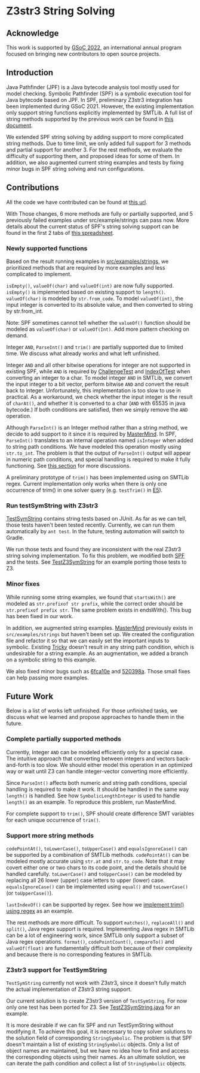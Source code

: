 # Z3str3 String Solving 

## Acknowledge
This work is supported by [GSoC 2022](https://summerofcode.withgoogle.com/), an international annual program focused on bringing new contributors to open source projects. 

## Introduction
Java Pathfinder (JPF) is a Java bytecode analysis tool mostly used for model checking.
Symbolic Pathfinder (SPF) is a symbolic execution tool for Java bytecode based on JPF.
In SPF, preliminary Z3str3 integration has been implemented during GSoC 2021.
However, the existing implementation only support string functions explicitly implemented by SMTLib. 
A full list of string methods supported by the previous work can be found in [this document](z3str3-integration.md).

We extended SPF string solving by adding support to more complicated string methods.
Due to time limit, we only added full support for 3 methods and partial support for another 3.
For the rest methods, we evaluate the difficulty of supporting them, and proposed ideas for some of them.
In addition, we also augmented current string examples and tests by fixing minor bugs in SPF string solving and run configurations.


## Contributions
All the code we have contributed can be found at [this url](https://github.com/marlinroberts21/jpf-symbc/compare/mjr/dev_init_igen...yanxx297:jpf-symbc:mjr/dev_init_igen).

With Those changes, 6 more methods are fully or partially supported, and 5 previously failed examples under src/example/strings can pass now.
More details about the current status of SPF's string solving support can be found in the first 2 tabs of [this spreadsheet](https://docs.google.com/spreadsheets/d/1c5TlmLC2TiL83K7531vKj7874NFxmZ7gC3P8TMUunJk/edit#gid=0).

### Newly supported functions
Based on the result running examples in [src/examples/strings](../src/examples/strings), we prioritized methods that are required by more examples and less complicated to implement.

`isEmpty()`, `valueOf(char)` and `valueOf(int)` are now fully supported. 
`isEmpty()` is implemented based on existing support to `length()`.
`valueOf(char)` is modeled by `str.from_code`.
To model `valueOf(int)`, the input integer is converted to its absolute value, and then converted to string by str.from_int.  

Note: SPF sometimes cannot tell whether the `valueOf()` function should be modeled as `valueOf(char)` or `valueOf(Int)`.
Add more pattern checking on demand.

Integer `AND`, `ParseInt()` and `trim()` are partially supported due to limited time.
We discuss what already works and what left unfinished.

Integer `AND` and all other bitwise operations for integer are not supported in existing SPF, while `AND` is required by [ChallengeTest](../src/examples/strings/ChallengeTest.java) and [IndexOfTest](../src/examples/strings/IndexOfTest.java) when converting an integer to a char.
To model integer `AND` in SMTLib, we convert the input integer to a bit vector, perform bitwise `AND` and convert the result back to integer.
Unfortunately, this implementation is too slow to use in practical. 
As a workaround, we check whether the input integer is the result of `charAt()`, and whether it is converted to a char (`AND` with 65535 in java bytecode.) 
If both conditions are satisfied, then we simply remove the `AND` operation.

Although `ParseInt()` is an Integer method rather than a string method, we decide to add support to it since it is required by [MasterMind](../src/examples/strings/MasterMind.java).
In SPF, `ParseInt()` translates to an internal operation named `isInteger` when added to string path conditions.
We have modeled this operation mostly using `str.to_int`.
The problem is that the output of `ParseInt()` output will appear in numeric path conditions, and special handling is required to make it fully functioning.
See [this section](#Complete-partially-supported-methods) for more discussions.

A preliminary prototype of `trim()` has been implemented using on SMTLib regex.
Current implementation only works when there is only one occurrence of trim() in one solver query (e.g. `testTrim()` in [E5](../src/examples/E5.java)).

### Run testSymString with Z3str3
[TestSymString](../src/tests/gov/nasa/jpf/symbc/strings/TestSymString.java) contains string tests based on JUnit.
As far as we can tell, those tests haven't been tested recently.
Currently, we can run them automatically by ``ant test``.
In the future, testing automation will switch to Gradle.

We run those tests and found they are inconsistent with the real Z3str3 string solving implementation.
To fix this problem, we modified both [SPF](https://github.com/yanxx297/jpf-symbc/commit/fdfcb2053d239d63deee0aa9082af57e88ea2e56) and the tests.
See [TestZ3SymString](../src/tests/gov/nasa/jpf/symbc/strings/TestZ3SymString.java) for an example porting those tests to Z3.

### Minor fixes
While running some string examples, we found that `startsWith()` are modeled as ``str.prefixof str prefix``, while the correct order should be ``str.prefixof prefix str``.
The same problem exists in endsWith().
This bug has been fixed in our work.

In addition, we augmented string examples.
[MasterMind](../src/examples/strings/MasterMind.java) previously exists in `src/examples/strings` but haven't been set up.
We created the configuration file and refactor it so that we can easily set the important inputs to symbolic.
Existing [Tricky](../src/examples/strings/Tricky.java) doesn't result in any string path condition, which is undesirable for a string example.
As an augmentation, we added a branch on a symbolic string to this example.

We also fixed minor bugs such as [6fca10e](https://github.com/yanxx297/jpf-symbc/commit/6fca10e00e7a31e32e53d5cc5dd8d681ea7f94dd) and [520398a](https://github.com/yanxx297/jpf-symbc/commit/520398a4e3fcc2c65c4a18965cc60330e81b6975).
Those small fixes can help passing more examples.

## Future Work
Below is a list of works left unfinished.
For those unfinished tasks, we discuss what we learned and propose approaches to handle them in the future.

### Complete partially supported methods

Currently, Integer `AND` can be modeled efficiently only for a special case.
The intuitive approach that converting between integers and vectors back-and-forth is too slow. 
We should either model this operation in an optimized way or wait until Z3 can handle integer-vector converting more efficiently.

Since `ParseInt()` affects both numeric and string path conditions, special handling is required to make it work.
It should be handled in the same way `length()` is handled. 
See how `SymbolicLengthInteger` is used to handle `length()` as an example.
To reproduce this problem, run MasterMind.

For complete support to `trim()`, SPF should create difference SMT variables for each unique occurrence of `trim()`.

### Support more string methods
`codePointAt()`, `toLowerCase()`, `toUpperCase()` and `equalsIgnoreCase()` can be supported by a combination of SMTLib methods.
`codePointAt()` can be modeled mostly accurate using `str.at` and `str.to_code`.
Note that it may covert either one or two chars to its code point, and the details should be handled carefully.
`toLowerCase()` and `toUpperCase()`  can be modeled by replacing all 26 lower (upper) case letters to upper (lower) case.
`equalsIgnoreCase()` can be implemented using `equal()` and `toLowerCase()` (or `toUpperCase()`).

`lastIndexOf()` can be supported by regex. See how we [implement trim() using regex](trim.smt) as an example. 

The rest methods are more difficult.
To support `matches()`, `replaceAll()` and `split()`, Java regex support is required.
Implementing Java regex in SMTLib can be a lot of engineering work, since SMTLib only support a subset of Java regex operations.
`format()`, `codePointCount()`, `compareTo()` and `valueOf(float)` are fundamentally difficult both because of their complexity and because there is no corresponding features in SMTLib.

### Z3str3 support for TestSymString
`TestSymString` currently not work with Z3str3, since it doesn't fully match the actual implementation of Z3str3 string support.

Our current solution is to create Z3str3 version of `TestSymString`.
For now only one test has been ported for Z3.
See [TestZ3SymString.java](../src/tests/gov/nasa/jpf/symbc/strings/TestZ3SymString.java) for an example.

It is more desirable if we can fix SPF and run TestSymString without modifying it.
To achieve this goal, it is necessary to copy solver solutions to the solution field of corresponding `StringSymbolic`.
The problem is that SPF doesn't maintain a list of existing `StringSymbolic` objects.
Only a list of object names are maintained, but we have no idea how to find and access the corresponding objects using their names.
As an ultimate solution, we can iterate the path condition and collect a list of `StringSymbolic` objects.


